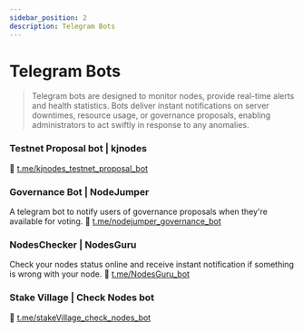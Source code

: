 ```yaml
---
sidebar_position: 2
description: Telegram Bots 
---
```


# Telegram Bots

> Telegram bots are designed to monitor nodes, provide real-time alerts and health statistics. Bots deliver instant notifications on server downtimes, resource usage, or governance proposals, enabling administrators to act swiftly in response to any anomalies.

### Testnet Proposal bot | kjnodes
🔗 [t.me/kjnodes_testnet_proposal_bot](https://t.me/kjnodes_testnet_proposal_bot)


### Governance Bot | NodeJumper
A telegram bot to notify users of governance proposals when they're available for voting.
🔗 [t.me/nodejumper_governance_bot](https://t.me/nodejumper_governance_bot)


### NodesChecker | NodesGuru
Check your nodes status online and receive instant notification if something is wrong with your node.
🔗 [t.me/NodesGuru_bot](https://t.me/NodesGuru_bot)


### Stake Village | Check Nodes bot
🔗 [t.me/stakeVillage_check_nodes_bot](https://t.me/stakeVillage_check_nodes_bot)

